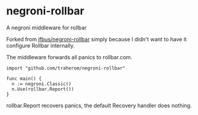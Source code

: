# negroni-rollbar
A negroni middleware for rollbar

Forked from [jfbus/negroni-rollbar](https://github.com/jfbus/negroni-rollbar) simply because I didn't want to have it
configure Rollbar internally.

The middleware forwards all panics to rollbar.com.

```
import "github.com/traherom/negroni-rollbar"

func main() {
  n := negroni.Classic()
  n.Use(rollbar.Report())
}
```

rollbar.Report recovers panics, the default Recovery handler does nothing.
